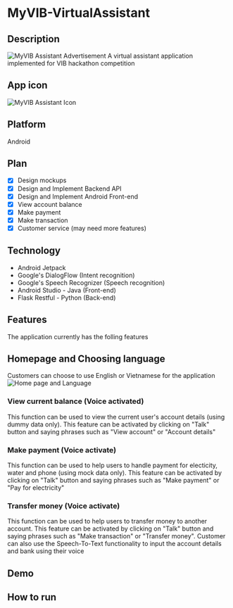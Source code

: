 # MyVIB-VirtualAssistant

## Description
![MyVIB Assistant Advertisement](https://vib-competition-bucket-resource.s3-ap-southeast-2.amazonaws.com/ADVERT.png)
A virtual assistant application implemented for VIB hackathon competition

## App icon
![MyVIB Assistant Icon](https://vib-competition-bucket-resource.s3-ap-southeast-2.amazonaws.com/Icon.png)

## Platform
Android

## Plan
- [x] Design mockups
- [x] Design and Implement Backend API
- [x] Design and Implement Android Front-end
- [x] View account balance
- [x] Make payment
- [x] Make transaction
- [x] Customer service (may need more features)

## Technology
- Android Jetpack
- Google's DialogFlow (Intent recognition)
- Google's Speech Recognizer (Speech recognition)
- Android Studio - Java (Front-end)
- Flask Restful - Python (Back-end)

## Features
The application currently has the folling features

## Homepage and Choosing language
Customers can choose to use English or Vietnamese for the application
![Home page and Language](https://vib-competition-bucket-resource.s3-ap-southeast-2.amazonaws.com/Language.png)

### View current balance (Voice activated)
This function can be used to view the current user's account details (using dummy data only). This feature can be activated by clicking on "Talk" button and saying 
phrases such as "View account" or "Account details"
  
### Make payment (Voice activate)
This function can be used to help users to handle payment for electicity, water and phone (using mock data only). This feature can be activated by clicking on "Talk" button and saying phrases such as "Make payment" or "Pay for electricity"

### Transfer money (Voice activate)
This function can be used to help users to transfer money to another account. This feature can be activated by clicking on "Talk" button and saying phrases such as "Make transaction" or "Transfer money". Customer can also use the Speech-To-Text functionality to input the account details and bank using their voice

## Demo

## How to run
